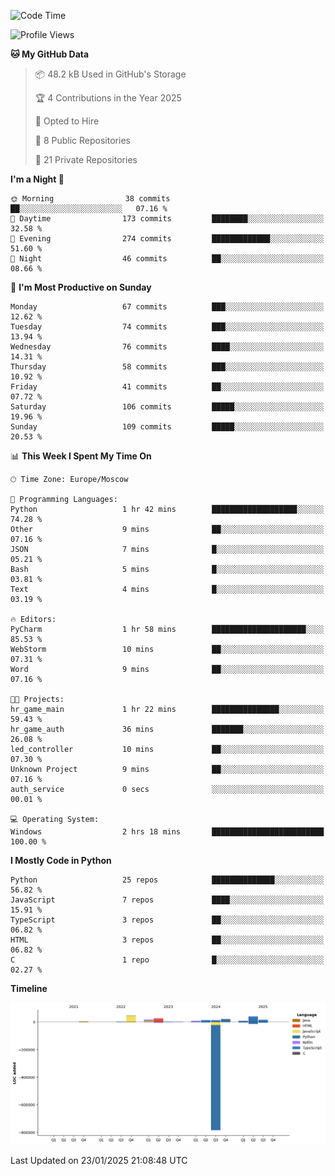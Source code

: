 <!--START_SECTION:waka-->
![Code Time](http://img.shields.io/badge/Code%20Time-587%20hrs%2053%20mins-blue)

![Profile Views](http://img.shields.io/badge/Profile%20Views-3-blue)

**🐱 My GitHub Data** 

> 📦 48.2 kB Used in GitHub's Storage 
 > 
> 🏆 4 Contributions in the Year 2025
 > 
> 💼 Opted to Hire
 > 
> 📜 8 Public Repositories 
 > 
> 🔑 21 Private Repositories 
 > 
**I'm a Night 🦉** 

```text
🌞 Morning                38 commits          ██░░░░░░░░░░░░░░░░░░░░░░░   07.16 % 
🌆 Daytime                173 commits         ████████░░░░░░░░░░░░░░░░░   32.58 % 
🌃 Evening                274 commits         █████████████░░░░░░░░░░░░   51.60 % 
🌙 Night                  46 commits          ██░░░░░░░░░░░░░░░░░░░░░░░   08.66 % 
```
📅 **I'm Most Productive on Sunday** 

```text
Monday                   67 commits          ███░░░░░░░░░░░░░░░░░░░░░░   12.62 % 
Tuesday                  74 commits          ███░░░░░░░░░░░░░░░░░░░░░░   13.94 % 
Wednesday                76 commits          ████░░░░░░░░░░░░░░░░░░░░░   14.31 % 
Thursday                 58 commits          ███░░░░░░░░░░░░░░░░░░░░░░   10.92 % 
Friday                   41 commits          ██░░░░░░░░░░░░░░░░░░░░░░░   07.72 % 
Saturday                 106 commits         █████░░░░░░░░░░░░░░░░░░░░   19.96 % 
Sunday                   109 commits         █████░░░░░░░░░░░░░░░░░░░░   20.53 % 
```


📊 **This Week I Spent My Time On** 

```text
🕑︎ Time Zone: Europe/Moscow

💬 Programming Languages: 
Python                   1 hr 42 mins        ███████████████████░░░░░░   74.28 % 
Other                    9 mins              ██░░░░░░░░░░░░░░░░░░░░░░░   07.16 % 
JSON                     7 mins              █░░░░░░░░░░░░░░░░░░░░░░░░   05.21 % 
Bash                     5 mins              █░░░░░░░░░░░░░░░░░░░░░░░░   03.81 % 
Text                     4 mins              █░░░░░░░░░░░░░░░░░░░░░░░░   03.19 % 

🔥 Editors: 
PyCharm                  1 hr 58 mins        █████████████████████░░░░   85.53 % 
WebStorm                 10 mins             ██░░░░░░░░░░░░░░░░░░░░░░░   07.31 % 
Word                     9 mins              ██░░░░░░░░░░░░░░░░░░░░░░░   07.16 % 

🐱‍💻 Projects: 
hr_game_main             1 hr 22 mins        ███████████████░░░░░░░░░░   59.43 % 
hr_game_auth             36 mins             ███████░░░░░░░░░░░░░░░░░░   26.08 % 
led_controller           10 mins             ██░░░░░░░░░░░░░░░░░░░░░░░   07.30 % 
Unknown Project          9 mins              ██░░░░░░░░░░░░░░░░░░░░░░░   07.16 % 
auth_service             0 secs              ░░░░░░░░░░░░░░░░░░░░░░░░░   00.01 % 

💻 Operating System: 
Windows                  2 hrs 18 mins       █████████████████████████   100.00 % 
```

**I Mostly Code in Python** 

```text
Python                   25 repos            ██████████████░░░░░░░░░░░   56.82 % 
JavaScript               7 repos             ████░░░░░░░░░░░░░░░░░░░░░   15.91 % 
TypeScript               3 repos             ██░░░░░░░░░░░░░░░░░░░░░░░   06.82 % 
HTML                     3 repos             ██░░░░░░░░░░░░░░░░░░░░░░░   06.82 % 
C                        1 repo              █░░░░░░░░░░░░░░░░░░░░░░░░   02.27 % 
```



**Timeline**

![Lines of Code chart](https://raw.githubusercontent.com/adlemx/adlemx/main/assets/bar_graph.png)


 Last Updated on 23/01/2025 21:08:48 UTC
<!--END_SECTION:waka-->
